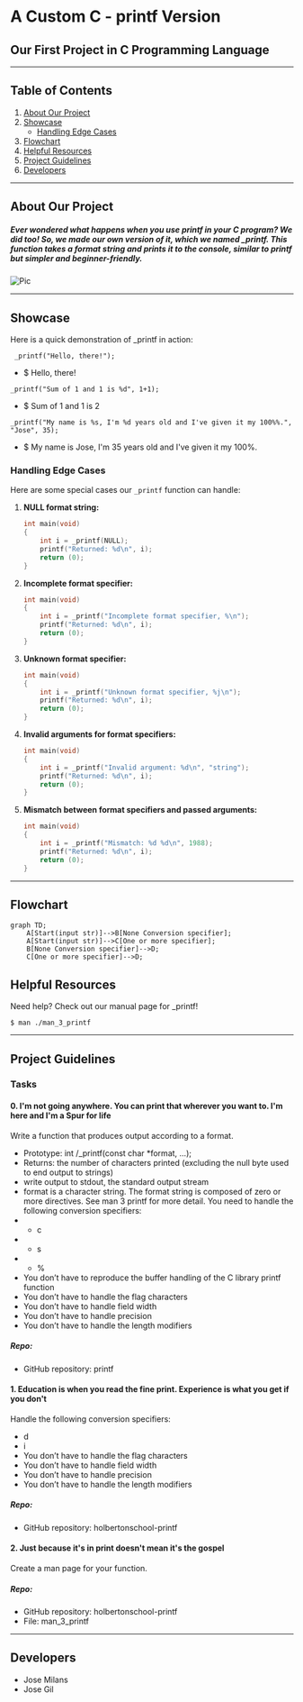 # A Custom C - printf Version
## Our First Project in C Programming Language
***
## Table of Contents
1. [About Our Project](#about-our-project)
2. [Showcase](#showcase)
	* [Handling Edge Cases](#handling-edge-cases)
3. [Flowchart](#flowchart)
4. [Helpful Resources](#helpful-resources)
5. [Project Guidelines](#project-guidelines)
6. [Developers](#developers)
***
## About Our Project
##### Ever wondered what happens when you use printf in your C program? We did too! So, we made our own version of it, which we named _printf. This function takes a format string and prints it to the console, similar to printf but simpler and beginner-friendly.
![Pic](https://encrypted-tbn0.gstatic.com/images?q=tbn:ANd9GcTxtBoAQG-ycgK4yi6LJ9DH-VkRj6lsFT8rGA&usqp=CAUi)
***
## Showcase
Here is a quick demonstration of _printf in action:

```
 _printf("Hello, there!");
```

* $ Hello, there!

```
_printf("Sum of 1 and 1 is %d", 1+1);
```

* $ Sum of 1 and 1 is 2

```
_printf("My name is %s, I'm %d years old and I've given it my 100%%.", "Jose", 35);
```

* $ My name is Jose, I'm 35 years old and I've given it my 100%.

### Handling Edge Cases
Here are some special cases our `_printf` function can handle:

1. **NULL format string:**  
    ```c
    int main(void)
    {
        int i = _printf(NULL);
        printf("Returned: %d\n", i);
        return (0);
    }
    ```
2. **Incomplete format specifier:**  
    ```c
    int main(void)
    {
        int i = _printf("Incomplete format specifier, %\n");
        printf("Returned: %d\n", i);
        return (0);
    }
    ```

3. **Unknown format specifier:**  
    ```c
    int main(void)
    {
        int i = _printf("Unknown format specifier, %j\n");
        printf("Returned: %d\n", i);
        return (0);
    }
    ```

4. **Invalid arguments for format specifiers:**  
    ```c
    int main(void)
    {
        int i = _printf("Invalid argument: %d\n", "string");
        printf("Returned: %d\n", i);
        return (0);
    }
    ```

5. **Mismatch between format specifiers and passed arguments:**  
    ```c
    int main(void)
    {
        int i = _printf("Mismatch: %d %d\n", 1988);
        printf("Returned: %d\n", i);
        return (0);
    }
    ```
***
## Flowchart
```mermaid
graph TD;
    A[Start(input str)]-->B[None Conversion specifier];
    A[Start(input str)]-->C[One or more specifier];
    B[None Conversion specifier]-->D;
    C[One or more specifier]-->D;
```
## Helpful Resources
Need help? Check out our manual page for _printf!
```
$ man ./man_3_printf
```
***
## Project Guidelines

### Tasks

#### 0. I'm not going anywhere. You can print that wherever you want to. I'm here and I'm a Spur for life
Write a function that produces output according to a format.
* Prototype: int /_printf(const char *format, ...);
* Returns: the number of characters printed (excluding the null byte used to end output to strings)
* write output to stdout, the standard output stream
* format is a character string. The format string is composed of zero or more directives. See man 3 printf for more detail. You need to handle the following conversion specifiers:
* * c
* * s
* * %
* You don’t have to reproduce the buffer handling of the C library printf function
* You don’t have to handle the flag characters
* You don’t have to handle field width
* You don’t have to handle precision
* You don’t have to handle the length modifiers
##### Repo: 
* GitHub repository: printf

#### 1. Education is when you read the fine print. Experience is what you get if you don't
Handle the following conversion specifiers:
* d
* i
* You don’t have to handle the flag characters
* You don’t have to handle field width
* You don’t have to handle precision
* You don’t have to handle the length modifiers
##### Repo: 
* GitHub repository: holbertonschool-printf

#### 2. Just because it's in print doesn't mean it's the gospel
Create a man page for your function.
##### Repo: 
* GitHub repository: holbertonschool-printf
* File: man_3_printf
***
## Developers
* Jose Milans
* Jose Gil
